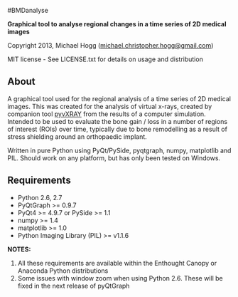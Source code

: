 #BMDanalyse

**Graphical tool to analyse regional changes in a time series of 2D medical images**

Copyright 2013, Michael Hogg (michael.christopher.hogg@gmail.com)

MIT license - See LICENSE.txt for details on usage and distribution

## About

A graphical tool used for the regional analysis of a time series of 2D medical images. This was created for the analysis of virtual x-rays, created by companion tool [pyvXRAY](https://github.com/mhogg/pyvxray) from the results of a computer simulation. Intended to be used to evaluate the bone gain / loss in a number of regions of interest (ROIs) over time, typically due to bone remodelling as a result of stress shielding around an orthopaedic implant.

Written in pure Python using PyQt/PySide, pyqtgraph, numpy, matplotlib and PIL. Should work on any platform, but has only been tested on Windows.

## Requirements

* Python 2.6, 2.7
* PyQtGraph >= 0.9.7
* PyQt4 >= 4.9.7 or PySide >= 1.1
* numpy >= 1.4
* matplotlib >= 1.0
* Python Imaging Library (PIL) >= v1.1.6

**NOTES:**

1.  All these requirements are available within the Enthought Canopy or Anaconda Python distributions
2.  Some issues with window zoom when using Python 2.6. These will be fixed in the next release of pyQtGraph
